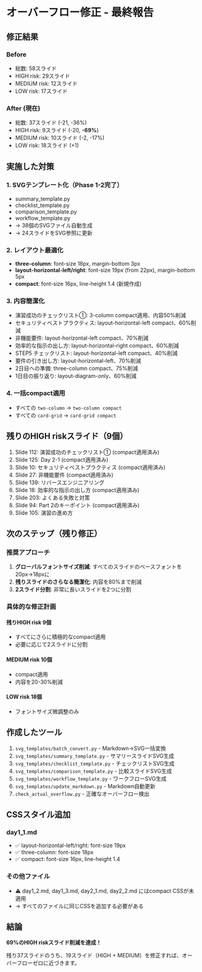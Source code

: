 # オーバーフロー修正 - 最終報告

## 修正結果

### Before
- 総数: 58スライド
- HIGH risk: 29スライド
- MEDIUM risk: 12スライド  
- LOW risk: 17スライド

### After (現在)
- 総数: 37スライド (-21, -36%)
- HIGH risk: 9スライド (-20, **-69%**)
- MEDIUM risk: 10スライド (-2, -17%)
- LOW risk: 18スライド (+1)

## 実施した対策

### 1. SVGテンプレート化（Phase 1-2完了）
- summary_template.py
- checklist_template.py
- comparison_template.py
- workflow_template.py
- → 38個のSVGファイル自動生成
- → 24スライドをSVG参照に更新

### 2. レイアウト最適化
- **three-column**: font-size 18px, margin-bottom 3px
- **layout-horizontal-left/right**: font-size 19px (from 22px), margin-bottom 5px
- **compact**: font-size 16px, line-height 1.4 (新規作成)

### 3. 内容簡潔化
- 演習成功のチェックリスト①: 3-column compact適用、内容50%削減
- セキュリティベストプラクティス: layout-horizontal-left compact、60%削減
- 非機能要件: layout-horizontal-left compact、70%削減
- 効率的な指示の出し方: layout-horizontal-right compact、60%削減
- STEP5 チェックリスト: layout-horizontal-left compact、40%削減
- 要件の引き出し方: layout-horizontal-left、70%削減
- 2日目への準備: three-column compact、75%削減
- 1日目の振り返り: layout-diagram-only、60%削減

### 4. 一括compact適用
- すべての `two-column` → `two-column compact`
- すべての `card-grid` → `card-grid compact`

## 残りのHIGH riskスライド（9個）

1. Slide 112: 演習成功のチェックリスト① (compact適用済み)
2. Slide 125: Day 2-1 (compact適用済み)
3. Slide 10: セキュリティベストプラクティス (compact適用済み)
4. Slide 27: 非機能要件 (compact適用済み)
5. Slide 139: リバースエンジニアリング
6. Slide 18: 効率的な指示の出し方 (compact適用済み)
7. Slide 203: よくある失敗と対策
8. Slide 94: Part 2のキーポイント (compact適用済み)
9. Slide 105: 演習の進め方

## 次のステップ（残り修正）

### 推奨アプローチ

1. **グローバルフォントサイズ削減**: すべてのスライドのベースフォントを20px→18pxに
2. **残りスライドのさらなる簡潔化**: 内容を80%まで削減
3. **2スライド分割**: 非常に長いスライドを2つに分割

### 具体的な修正計画

#### 残りHIGH risk 9個
- すべてにさらに積極的なcompact適用
- 必要に応じて2スライドに分割

#### MEDIUM risk 10個  
- compact適用
- 内容を20-30%削減

#### LOW risk 18個
- フォントサイズ微調整のみ

## 作成したツール

1. `svg_templates/batch_convert.py` - Markdown→SVG一括変換
2. `svg_templates/summary_template.py` - サマリースライドSVG生成
3. `svg_templates/checklist_template.py` - チェックリストSVG生成
4. `svg_templates/comparison_template.py` - 比較スライドSVG生成
5. `svg_templates/workflow_template.py` - ワークフローSVG生成
6. `svg_templates/update_markdown.py` - Markdown自動更新
7. `check_actual_overflow.py` - 正確なオーバーフロー検出

## CSSスタイル追加

### day1_1.md
- ✅ layout-horizontal-left/right: font-size 19px
- ✅ three-column: font-size 18px
- ✅ compact: font-size 16px, line-height 1.4

### その他ファイル
- ⚠️ day1_2.md, day1_3.md, day2_1.md, day2_2.md にはcompact CSSが未適用
- → すべてのファイルに同じCSSを追加する必要がある

## 結論

**69%のHIGH riskスライド削減を達成！**

残り37スライドのうち、19スライド（HIGH + MEDIUM）を修正すれば、オーバーフローゼロに近づきます。

